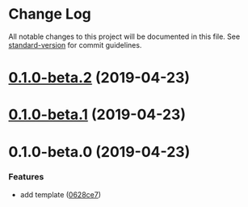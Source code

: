 # Change Log

All notable changes to this project will be documented in this file. See [standard-version](https://github.com/conventional-changelog/standard-version) for commit guidelines.

<a name="0.1.0-beta.2"></a>
# [0.1.0-beta.2](https://github.com/pjshy/app-templates/compare/v0.1.0-beta.1...v0.1.0-beta.2) (2019-04-23)



<a name="0.1.0-beta.1"></a>
# [0.1.0-beta.1](https://github.com/pjshy/app-templates/compare/v0.1.0-beta.0...v0.1.0-beta.1) (2019-04-23)



<a name="0.1.0-beta.0"></a>
# 0.1.0-beta.0 (2019-04-23)


### Features

* add template ([0628ce7](https://github.com/pjshy/app-templates/commit/0628ce7))
